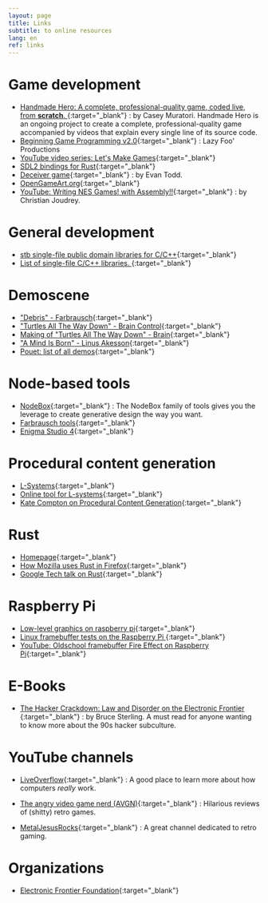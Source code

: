 ```yaml
---
layout: page
title: Links
subtitle: to online resources
lang: en
ref: links
---
```


# Game development
- [Handmade Hero: A complete, professional-quality game, coded live, from __scratch__. ](https://hero.handmade.network/episodes){:target="_blank"}
: by Casey Muratori. Handmade Hero is an ongoing project to create a complete, professional-quality game accompanied by videos that explain every single line of its source code.
- [Beginning Game Programming v2.0](http://lazyfoo.net/tutorials/SDL/index.php){:target="_blank"}
: Lazy Foo' Productions
- [YouTube video series: Let's Make Games](https://www.youtube.com/user/creaper/videos){:target="_blank"}
- [SDL2 bindings for Rust](https://github.com/Rust-SDL2/rust-sdl2){:target="_blank"}
- [Deceiver game](http://deceivergame.com/){:target="_blank"}
: by Evan Todd.
- [OpenGameArt.org](https://opengameart.org/){:target="_blank"}
- [YouTube: Writing NES Games! with Assembly!!](https://www.youtube.com/watch?v=IbS7uEsHV_A){:target="_blank"}
: by Christian Joudrey.

# General development
- [stb single-file public domain libraries for C/C++](https://github.com/nothings/stb){:target="_blank"}
- [List of single-file C/C++ libraries. ](https://github.com/nothings/single_file_libs){:target="_blank"}

# Demoscene
- ["Debris" - Farbrausch](http://www.pouet.net/prod.php?which=30244){:target="_blank"}
- ["Turtles All The Way Down" - Brain Control](http://www.pouet.net/prod.php?which=61204){:target="_blank"}
- [Making of "Turtles All The Way Down" - Brain](https://geidav.wordpress.com/2013/04/14/making-of-turtles-all-the-way-down/){:target="_blank"}
- ["A Mind Is Born" - Linus Akesson](https://linusakesson.net/scene/a-mind-is-born/){:target="_blank"}
- [Pouet: list of all demos](http://www.pouet.net/prodlist.php?order=views){:target="_blank"}

# Node-based tools
- [NodeBox](https://www.nodebox.net/){:target="_blank"}
: The NodeBox family of tools gives you the leverage to create generative design the way you want.
- [Farbrausch tools](https://github.com/farbrausch/fr_public){:target="_blank"}
- [Enigma Studio 4](https://github.com/enigmastudio/Enigma-Studio-4){:target="_blank"}

# Procedural content generation
- [L-Systems](https://en.wikipedia.org/wiki/L-system){:target="_blank"}
- [Online tool for L-systems](http://www.kevs3d.co.uk/dev/lsystems/){:target="_blank"}
- [Kate Compton on Procedural Content Generation](https://www.youtube.com/watch?v=WumyfLEa6bU){:target="_blank"}

# Rust
- [Homepage](https://www.rust-lang.org/en-US/){:target="_blank"}
- [How Mozilla uses Rust in Firefox](https://blog.rust-lang.org/2017/11/14/Fearless-Concurrency-In-Firefox-Quantum.html){:target="_blank"}
- [Google Tech talk on Rust](https://www.youtube.com/watch?v=d1uraoHM8Gg
){:target="_blank"}

# Raspberry Pi
- [Low-level graphics on raspberry pi](https://raspberrycompote.blogspot.be/2012/12/low-level-graphics-on-raspberry-pi-part_9509.html){:target="_blank"}
- [Linux framebuffer tests on the Raspberry Pi ](https://github.com/drmad/rpi-framebuffer){:target="_blank"}
- [YouTube: Oldschool framebuffer Fire Effect on Raspberry Pi](https://www.youtube.com/watch?v=O2NAr2LjTTM){:target="_blank"}

# E-Books
- [The Hacker Crackdown: Law and Disorder on the Electronic Frontier ](http://www.mit.edu/hacker/hacker.html){:target="_blank"}
: by Bruce Sterling. A must read for anyone wanting to know more about the
 90s hacker subculture.

# YouTube channels
- [LiveOverflow](https://www.youtube.com/LiveOverflowCTF){:target="_blank"}
: A good place to learn more about how computers _really_ work.

- [The angry video game nerd (AVGN)](https://www.youtube.com/watch?v=ut3n8-9JM5o){:target="_blank"}
: Hilarious reviews of (shitty) retro games.

- [MetalJesusRocks](https://www.youtube.com/user/MetalJesusRocks){:target="_blank"}
: A great channel dedicated to retro gaming.


# Organizations
- [Electronic Frontier Foundation](https://www.eff.org/){:target="_blank"}
